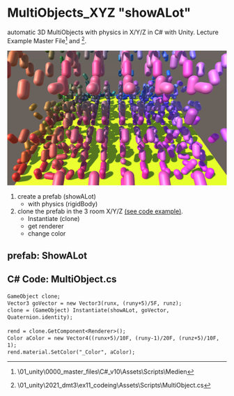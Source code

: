 # MultiObjects_XYZ "showALot"

automatic 3D MultiObjects with physics in X/Y/Z in C# with Unity.
Lecture Example Master File[^1] and [^2].

<img src="./image/showALot.png" width="600">

1. create a prefab (showALot)
   - with physics (rigidBody)
1. clone the prefab in the 3 room X/Y/Z  [(see code example)](./scripts/MultiObject.cs). 
   - Instantiate (clone)
   - get renderer
   - change color 


## prefab: ShowALot 

## C# Code: MultiObject.cs 
```
GameObject clone;
Vector3 goVector = new Vector3(runx, (runy+5)/5F, runz);
clone = (GameObject) Instantiate(showALot, goVector, Quaternion.identity);

rend = clone.GetComponent<Renderer>();
Color aColor = new Vector4((runx+5)/10F, (runy-1)/20F, (runz+5)/10F, 1);
rend.material.SetColor("_Color", aColor);
```

[^1]: \01_unity\0000_master_files\C#_v10\Assets\Scripts\Medien
[^2]: \01_unity\2021_dmt3\ex11_codeing\Assets\Scripts\MultiObject.cs


